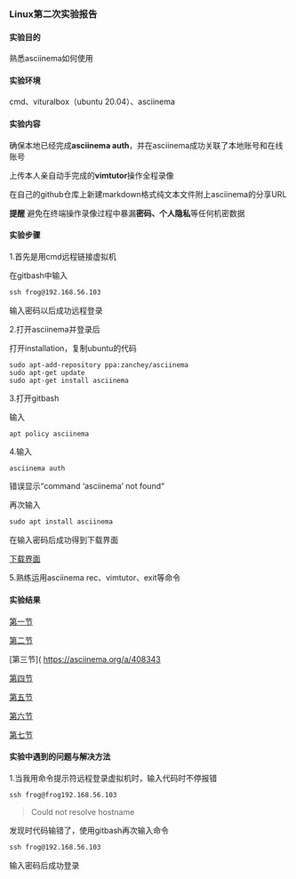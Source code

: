 ### Linux第二次实验报告

#### 实验目的

熟悉asciinema如何使用

#### 实验环境

cmd、vituralbox（ubuntu 20.04）、asciinema

#### 实验内容

确保本地已经完成**asciinema auth**，并在asciinema成功关联了本地账号和在线账号

上传本人亲自动手完成的**vimtutor**操作全程录像

在自己的github仓库上新建markdown格式纯文本文件附上asciinema的分享URL

**提醒** 避免在终端操作录像过程中暴漏**密码、个人隐私**等任何机密数据

#### 实验步骤

1.首先是用cmd远程链接虚拟机

在gitbash中输入

```cmd
ssh frog@192.168.56.103
```

输入密码以后成功远程登录

2.打开asciinema并登录后

打开installation，复制ubuntu的代码

```ubuntu
sudo apt-add-repository ppa:zanchey/asciinema
sudo apt-get update
sudo apt-get install asciinema
```

3.打开gitbash 

输入

```cmd
apt policy asciinema
```

4.输入

```
asciinema auth
```

错误显示“command ‘asciinema’ not found“

再次输入

```cmd
sudo apt install asciinema
```

在输入密码后成功得到下载界面

[下载界面](https://asciinema.org/connect/90990040-7468-494e-abd1-a4d19beca10e)

5.熟练运用asciinema rec、vimtutor、exit等命令

#### 实验结果

[第一节](https://asciinema.org/a/408327)

[第二节]( https://asciinema.org/a/408333
)

[第三节](  https://asciinema.org/a/408343

[第四节]( https://asciinema.org/a/408347)

[第五节](https://asciinema.org/a/408362
)

[第六节]( https://asciinema.org/a/408373
)

[第七节]( https://asciinema.org/a/408394
)

#### 实验中遇到的问题与解决方法

1.当我用命令提示符远程登录虚拟机时，输入代码时不停报错

```cmd
ssh frog@frog192.168.56.103
```

> Could not resolve hostname

发现时代码输错了，使用gitbash再次输入命令

```cmd
ssh frog@192.168.56.103
```

输入密码后成功登录